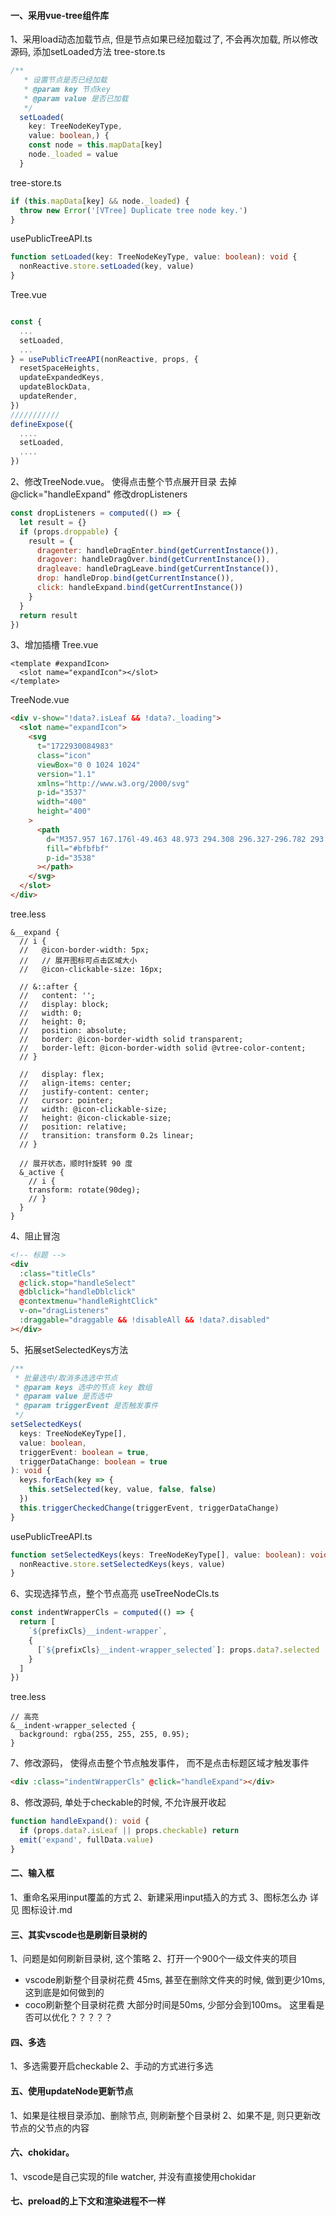 #### 一、采用vue-tree组件库

1、采用load动态加载节点, 但是节点如果已经加载过了, 不会再次加载, 所以修改源码, 添加setLoaded方法
tree-store.ts

```typescript
/**
   * 设置节点是否已经加载
   * @param key 节点key
   * @param value 是否已加载
   */
  setLoaded(
    key: TreeNodeKeyType,
    value: boolean,) {
    const node = this.mapData[key]
    node._loaded = value
  }
```

tree-store.ts

```typescript
if (this.mapData[key] && node._loaded) {
  throw new Error('[VTree] Duplicate tree node key.')
}
```

usePublicTreeAPI.ts

```typescript
function setLoaded(key: TreeNodeKeyType, value: boolean): void {
  nonReactive.store.setLoaded(key, value)
}
```

Tree.vue

```typescript

const {
  ...
  setLoaded,
  ...
} = usePublicTreeAPI(nonReactive, props, {
  resetSpaceHeights,
  updateExpandedKeys,
  updateBlockData,
  updateRender,
})
///////////
defineExpose({
  ....
  setLoaded,
  ....
})
```

2、修改TreeNode.vue。 使得点击整个节点展开目录
去掉@click="handleExpand"
修改dropListeners

```js
const dropListeners = computed(() => {
  let result = {}
  if (props.droppable) {
    result = {
      dragenter: handleDragEnter.bind(getCurrentInstance()),
      dragover: handleDragOver.bind(getCurrentInstance()),
      dragleave: handleDragLeave.bind(getCurrentInstance()),
      drop: handleDrop.bind(getCurrentInstance()),
      click: handleExpand.bind(getCurrentInstance())
    }
  }
  return result
})
```

3、增加插槽
Tree.vue

```vue
<template #expandIcon>
  <slot name="expandIcon"></slot>
</template>
```

TreeNode.vue

```html
<div v-show="!data?.isLeaf && !data?._loading">
  <slot name="expandIcon">
    <svg
      t="1722930084983"
      class="icon"
      viewBox="0 0 1024 1024"
      version="1.1"
      xmlns="http://www.w3.org/2000/svg"
      p-id="3537"
      width="400"
      height="400"
    >
      <path
        d="M357.957 167.176l-49.463 48.973 294.308 296.327-296.782 293.831 49.044 49.381 346.239-342.809z"
        fill="#bfbfbf"
        p-id="3538"
      ></path>
    </svg>
  </slot>
</div>
```

tree.less

```less
&__expand {
  // i {
  //   @icon-border-width: 5px;
  //   // 展开图标可点击区域大小
  //   @icon-clickable-size: 16px;

  // &::after {
  //   content: '';
  //   display: block;
  //   width: 0;
  //   height: 0;
  //   position: absolute;
  //   border: @icon-border-width solid transparent;
  //   border-left: @icon-border-width solid @vtree-color-content;
  // }

  //   display: flex;
  //   align-items: center;
  //   justify-content: center;
  //   cursor: pointer;
  //   width: @icon-clickable-size;
  //   height: @icon-clickable-size;
  //   position: relative;
  //   transition: transform 0.2s linear;
  // }

  // 展开状态，顺时针旋转 90 度
  &_active {
    // i {
    transform: rotate(90deg);
    // }
  }
}
```

4、阻止冒泡

```html
<!-- 标题 -->
<div
  :class="titleCls"
  @click.stop="handleSelect"
  @dblclick="handleDblclick"
  @contextmenu="handleRightClick"
  v-on="dragListeners"
  :draggable="draggable && !disableAll && !data?.disabled"
></div>
```

5、拓展setSelectedKeys方法

```ts
/**
 * 批量选中/取消多选选中节点
 * @param keys 选中的节点 key 数组
 * @param value 是否选中
 * @param triggerEvent 是否触发事件
 */
setSelectedKeys(
  keys: TreeNodeKeyType[],
  value: boolean,
  triggerEvent: boolean = true,
  triggerDataChange: boolean = true
): void {
  keys.forEach(key => {
    this.setSelected(key, value, false, false)
  })
  this.triggerCheckedChange(triggerEvent, triggerDataChange)
}
```

usePublicTreeAPI.ts

```ts
function setSelectedKeys(keys: TreeNodeKeyType[], value: boolean): void {
  nonReactive.store.setSelectedKeys(keys, value)
}
```

6、实现选择节点，整个节点高亮
useTreeNodeCls.ts

```js
const indentWrapperCls = computed(() => {
  return [
    `${prefixCls}__indent-wrapper`,
    {
      [`${prefixCls}__indent-wrapper_selected`]: props.data?.selected
    }
  ]
})
```

tree.less

```less
// 高亮
&__indent-wrapper_selected {
  background: rgba(255, 255, 255, 0.95);
}
```
 
7、修改源码， 使得点击整个节点触发事件， 而不是点击标题区域才触发事件 

```html
<div :class="indentWrapperCls" @click="handleExpand"></div>
```

8、修改源码, 单处于checkable的时候, 不允许展开收起
```typescript
function handleExpand(): void {
  if (props.data?.isLeaf || props.checkable) return 
  emit('expand', fullData.value)
}
```

#### 二、输入框

1、重命名采用input覆盖的方式
2、新建采用input插入的方式
3、图标怎么办 详见 图标设计.md

#### 三、其实vscode也是刷新目录树的

1、问题是如何刷新目录树, 这个策略
2、打开一个900个一级文件夹的项目

- vscode刷新整个目录树花费 45ms, 甚至在删除文件夹的时候, 做到更少10ms, 这到底是如何做到的
- coco刷新整个目录树花费 大部分时间是50ms, 少部分会到100ms。 这里看是否可以优化？？？？？

<!-- 刷新资源管理器的内容，以从磁盘获取有关文件结构的最新数据。如果项目被传递，我们只刷新树的那一层，否则我们做一个完整的刷新。 -->

#### 四、多选

1、多选需要开启checkable
2、手动的方式进行多选

#### 五、使用updateNode更新节点
1、如果是往根目录添加、删除节点, 则刷新整个目录树
2、如果不是, 则只更新改节点的父节点的内容


#### 六、chokidar。
1、vscode是自己实现的file watcher, 并没有直接使用chokidar


#### 七、preload的上下文和渲染进程不一样
